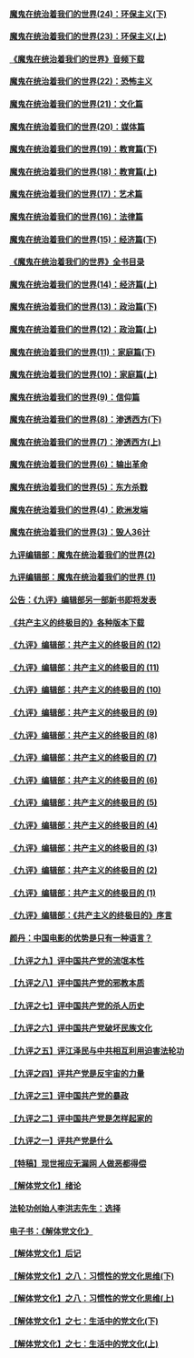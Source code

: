 #### [魔鬼在统治着我们的世界(24)：环保主义(下)](../pages/nsc422/n10695307.md?t=10101532) 

#### [魔鬼在统治着我们的世界(23)：环保主义(上)](../pages/nsc422/n10688613.md?t=10101532) 

#### [《魔鬼在统治着我们的世界》音频下载](../pages/nsc422/n10635553.md?t=10101532) 

#### [魔鬼在统治着我们的世界(22)：恐怖主义](../pages/nsc422/n10614727.md?t=10101532) 

#### [魔鬼在统治着我们的世界(21)：文化篇](../pages/nsc422/n10597706.md?t=10101532) 

#### [魔鬼在统治着我们的世界(20)：媒体篇](../pages/nsc422/n10586579.md?t=10101532) 

#### [魔鬼在统治着我们的世界(19)：教育篇(下)](../pages/nsc422/n10564808.md?t=10101532) 

#### [魔鬼在统治着我们的世界(18)：教育篇(上)](../pages/nsc422/n10526970.md?t=10101532) 

#### [魔鬼在统治着我们的世界(17)：艺术篇](../pages/nsc422/n10499093.md?t=10101532) 

#### [魔鬼在统治着我们的世界(16)：法律篇](../pages/nsc422/n10485969.md?t=10101532) 

#### [魔鬼在统治着我们的世界(15)：经济篇(下)](../pages/nsc422/n10469975.md?t=10101532) 

#### [《魔鬼在统治着我们的世界》全书目录](../pages/nsc422/n10464261.md?t=10101532) 

#### [魔鬼在统治着我们的世界(14)：经济篇(上)](../pages/nsc422/n10457370.md?t=10101532) 

#### [魔鬼在统治着我们的世界(13)：政治篇(下)](../pages/nsc422/n10448270.md?t=10101532) 

#### [魔鬼在统治着我们的世界(12)：政治篇(上)](../pages/nsc422/n10444576.md?t=10101532) 

#### [魔鬼在统治着我们的世界(11)：家庭篇(下)](../pages/nsc422/n10440961.md?t=10101532) 

#### [魔鬼在统治着我们的世界(10)：家庭篇(上)](../pages/nsc422/n10435448.md?t=10101532) 

#### [魔鬼在统治着我们的世界(9)：信仰篇](../pages/nsc422/n10432159.md?t=10101532) 

#### [魔鬼在统治着我们的世界(8)：渗透西方(下)](../pages/nsc422/n10429603.md?t=10101532) 

#### [魔鬼在统治着我们的世界(7)：渗透西方(上)](../pages/nsc422/n10426013.md?t=10101532) 

#### [魔鬼在统治着我们的世界(6)：输出革命](../pages/nsc422/n10421536.md?t=10101532) 

#### [魔鬼在统治着我们的世界(5)：东方杀戮](../pages/nsc422/n10417707.md?t=10101532) 

#### [魔鬼在统治着我们的世界(4)：欧洲发端](../pages/nsc422/n10414890.md?t=10101532) 

#### [魔鬼在统治着我们的世界(3)：毁人36计](../pages/nsc422/n10411583.md?t=10101532) 

#### [九评编辑部：魔鬼在统治着我们的世界(2)](../pages/nsc422/n10410036.md?t=10101532) 

#### [九评编辑部：魔鬼在统治着我们的世界 (1)](../pages/nsc422/n10406825.md?t=10101532) 

#### [公告：《九评》编辑部另一部新书即将发表](../pages/nsc422/n10405104.md?t=10101532) 

#### [《共产主义的终极目的》各种版本下载](../pages/nsc422/n10022138.md?t=10101532) 

#### [《九评》编辑部：共产主义的终极目的 (12)](../pages/nsc422/n9933272.md?t=10101532) 

#### [《九评》编辑部：共产主义的终极目的 (11)](../pages/nsc422/n9924973.md?t=10101532) 

#### [《九评》编辑部：共产主义的终极目的 (10)](../pages/nsc422/n9920883.md?t=10101532) 

#### [《九评》编辑部：共产主义的终极目的 (9)](../pages/nsc422/n9916363.md?t=10101532) 

#### [《九评》编辑部：共产主义的终极目的 (8)](../pages/nsc422/n9912488.md?t=10101532) 

#### [《九评》编辑部：共产主义的终极目的 (7)](../pages/nsc422/n9901176.md?t=10101532) 

#### [《九评》编辑部：共产主义的终极目的 (6)](../pages/nsc422/n9899359.md?t=10101532) 

#### [《九评》编辑部：共产主义的终极目的 (5)](../pages/nsc422/n9893174.md?t=10101532) 

#### [《九评》编辑部：共产主义的终极目的 (4)](../pages/nsc422/n9891246.md?t=10101532) 

#### [《九评》编辑部：共产主义的终极目的 (3)](../pages/nsc422/n9879879.md?t=10101532) 

#### [《九评》编辑部：共产主义的终极目的 (2)](../pages/nsc422/n9876205.md?t=10101532) 

#### [《九评》编辑部：共产主义的终极目的 (1)](../pages/nsc422/n9865857.md?t=10101532) 

#### [《九评》编辑部：《共产主义的终极目的》序言](../pages/nsc422/n9862666.md?t=10101532) 

#### [颜丹：中国电影的优势是只有一种语言？](../pages/nsc422/n9583062.md?t=10101532) 

#### [【九评之九】评中国共产党的流氓本性](../pages/nsc422/n737542.md?t=10101532) 

#### [【九评之八】评中国共产党的邪教本质](../pages/nsc422/n735942.md?t=10101532) 

#### [【九评之七】评中国共产党的杀人历史](../pages/nsc422/n733806.md?t=10101532) 

#### [【九评之六】评中国共产党破坏民族文化](../pages/nsc422/n731667.md?t=10101532) 

#### [【九评之五】评江泽民与中共相互利用迫害法轮功](../pages/nsc422/n730058.md?t=10101532) 

#### [【九评之四】评共产党是反宇宙的力量](../pages/nsc422/n727814.md?t=10101532) 

#### [【九评之三】评中国共产党的暴政](../pages/nsc422/n725597.md?t=10101532) 

#### [【九评之二】评中国共产党是怎样起家的](../pages/nsc422/n723946.md?t=10101532) 

#### [【九评之一】评共产党是什么](../pages/nsc422/n722529.md?t=10101532) 

#### [【特稿】现世报应无漏网 人做恶都得偿](../pages/nsc422/n4215167.md?t=10101532) 

#### [【解体党文化】绪论](../pages/nsc422/n1449356.md?t=10101532) 

#### [法轮功创始人李洪志先生：选择](../pages/nsc422/n3580738.md?t=10101532) 

#### [电子书：《解体党文化》](../pages/nsc422/n1573484.md?t=10101532) 

#### [【解体党文化】后记](../pages/nsc422/n1531999.md?t=10101532) 

#### [【解体党文化】之八：习惯性的党文化思维(下)](../pages/nsc422/n1526477.md?t=10101532) 

#### [【解体党文化】之八：习惯性的党文化思维(上)](../pages/nsc422/n1520631.md?t=10101532) 

#### [【解体党文化】之七：生活中的党文化(下)](../pages/nsc422/n1513446.md?t=10101532) 

#### [【解体党文化】之七：生活中的党文化(上)](../pages/nsc422/n1509358.md?t=10101532) 

